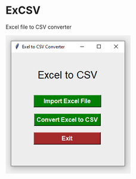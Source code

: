 # ExCSV
Excel file to CSV converter


[![Product Name Screen Shot][product-screenshot]](https://example.com)

[product-screenshot]: screenshot.png
